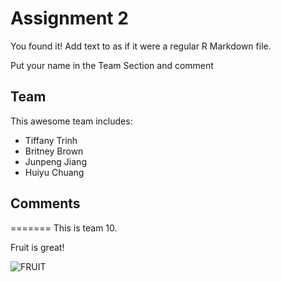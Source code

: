 # Assignment 2

You found it!  Add text to as if it were a regular R Markdown file.

Put your name in the Team Section and comment

## Team
This awesome team includes:
- Tiffany Trinh
- Britney Brown
- Junpeng Jiang
- Huiyu Chuang

## Comments
=======
This is team 10.

Fruit is great!

![FRUIT](https://www.irishtimes.com/polopoly_fs/1.3923226.1560339148!/image/image.jpg_gen/derivatives/box_620_330/image.jpg)

